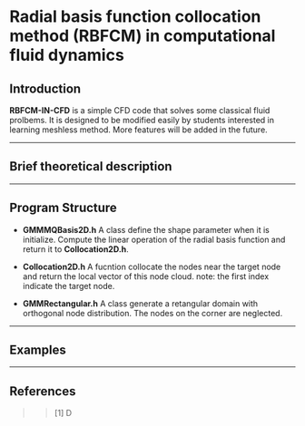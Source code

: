 # Radial basis function collocation method (RBFCM) in computational fluid dynamics

## Introduction
**RBFCM-IN-CFD** is a simple CFD code that solves some classical fluid prolbems. It is designed to be modified easily by students  interested in learning meshless method. More features will be added in the future.
***
## Brief theoretical description

***
## Program Structure

* **GMMMQBasis2D.h**
A class define the shape parameter when it is initialize. Compute the linear operation of the radial basis function and return it to **Collocation2D.h**.

* **Collocation2D.h**
A fucntion collocate the nodes near the target node and return the local vector of this node cloud.
note: the first index indicate the target node.

* **GMMRectangular.h**
A class generate a retangular domain with orthogonal node distribution. The nodes on the corner are neglected.

***
## Examples

***
## References
>> [1] D